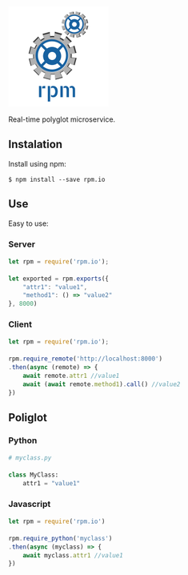 [![Express Logo](https://github.com/luismoralesp/rpm.io/raw/master/src/logo.png)](http://expressjs.com/)

Real-time polyglot microservice.


## Instalation

Install using npm:
```
$ npm install --save rpm.io
```
## Use

Easy to use:

### Server
```javascript
let rpm = require('rpm.io');

let exported = rpm.exports({
    "attr1": "value1",
    "method1": () => "value2"
}, 8000)
```

### Client

```javascript
let rpm = require('rpm.io');

rpm.require_remote('http://localhost:8000')
.then(async (remote) => {
    await remote.attr1 //value1
    await (await remote.method1).call() //value2
})
```

## Poliglot

### Python

```python
# myclass.py

class MyClass:
    attr1 = "value1"
```

### Javascript
```javascript
let rpm = require('rpm.io')

rpm.require_python('myclass')
.then(async (myclass) => {
    await myclass.attr1 //value1
})
```